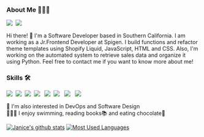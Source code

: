 <!-- ### Hi there 👋 -->

<h3><b>About Me 👩🏻‍💻</b></h3>
<p><a href="mailto:janice.hae.lee@gmail.com" target="_blank"><img src="https://img.shields.io/badge/janice.hae.lee@gmail.com-red?style=flat-square&logo=Gmail&logoColor=white&link=mailto:janice.hae.lee@gmail.com"/></a>&nbsp
<a href="https://www.linkedin.com/in/janice-yerin-lee/" target="_blank"><img src="https://img.shields.io/badge/JaniceLee-blue?style=flat-square&logo=Linkedin&logoColor=white"/></a></p>
<p> Hi there! 👋 I'm a Software Developer based in Southern California. I am working as a Jr.Frontend Developer at Spigen. I build functions and refactor theme templates using Shopify Liquid, JavaScript, HTML and CSS. Also, I'm working on the automated system to retrieve sales data and organize it using Python. Feel free to contact me if you want to know more about me!</p>

<h3><b>Skills 🛠</b></h3>
<p>
  <img src="https://img.shields.io/badge/Python-blue?style=for-the-badge&logo=Python&logoColor=white"/>&nbsp
  <img src="https://img.shields.io/badge/Javascript-yellow?style=for-the-badge&logo=Javascript&logoColor=white"/>&nbsp 
  <img src="https://img.shields.io/badge/HTML-orange?style=for-the-badge&logo=HTML&logoColor=white"/>&nbsp
  <img src="https://img.shields.io/badge/CSS3-purple?style=for-the-badge&logo=CSS3&logoColor=white"/> &nbsp
  <img src="https://img.shields.io/badge/Django-darkgreen?style=for-the-badge&logo=Django&logoColor=white"/>&nbsp
  <img src="https://img.shields.io/badge/React-skyblue?style=for-the-badge&logo=React&logoColor=white"/> &nbsp
  <img src="https://img.shields.io/badge/Node.js-green?style=for-the-badge&logo=Node.js&logoColor=white"/> &nbsp
  <img src="https://img.shields.io/badge/Postgresql-3776AB?style=for-the-badge&logo=postgresql&logoColor=white"/>&nbsp
</p>

🌱 I'm also interested in DevOps and Software Design
<br>
🏊🏻‍♀️ I enjoy swimming, reading books📚 and eating chocolate🍫


[![Janice's github stats](https://github-readme-stats.vercel.app/api?username=janiicelee&count_private=true&theme=merko&show_icons=true&hide=stars,contribs)]()
[![Most Used Languages](https://github-readme-stats.vercel.app/api/top-langs/?username=janiicelee&langs_count=5&theme=merko&layout=compact)]()

